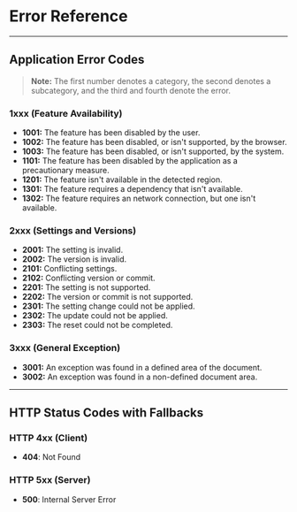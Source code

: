 # Error Reference

---

## Application Error Codes

> **Note:** The first number denotes a category, the second denotes a subcategory, and the third and fourth denote the error.

### 1xxx (Feature Availability)

- **1001:** The feature has been disabled by the user.
- **1002:** The feature has been disabled, or isn't supported, by the browser.
- **1003:** The feature has been disabled, or isn't supported, by the system.
- **1101:** The feature has been disabled by the application as a precautionary measure.
- **1201:** The feature isn't available in the detected region.
- **1301:** The feature requires a dependency that isn't available.
- **1302:** The feature requires an network connection, but one isn't available.

### 2xxx (Settings and Versions)

- **2001:** The setting is invalid.
- **2002:** The version is invalid.
- **2101:** Conflicting settings.
- **2102:** Conflicting version or commit.
- **2201:** The setting is not supported.
- **2202:** The version or commit is not supported.
- **2301:** The setting change could not be applied.
- **2302:** The update could not be applied.
- **2303:** The reset could not be completed.

### 3xxx (General Exception)

- **3001:** An exception was found in a defined area of the document.
- **3002:** An exception was found in a non-defined document area.

---

## HTTP Status Codes with Fallbacks

### HTTP 4xx (Client)

- **404**: Not Found

### HTTP 5xx (Server)

- **500**: Internal Server Error
